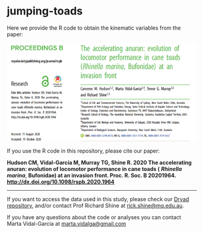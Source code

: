 # jumping-toads

Here we provide the R code to obtain the kinematic variables from the paper:

<img width="800" alt="paper-title" src="https://github.com/marta-vidalgarcia/jumping-toads/blob/master/figs/paper-title.png">

<br> 

If you use the R code in this repository, please cite our paper: 

**Hudson CM, Vidal-García M, Murray TG, Shine R. 2020 The accelerating anuran: evolution of locomotor performance in cane toads (**
***Rhinella marina***, **Bufonidae) at an invasion front. Proc. R. Soc. B 20201964. http://dx.doi.org/10.1098/rspb.2020.1964**

***

If you want to access the data used in this study, please check our [Dryad repository](https://doi.org/10.5061/dryad.pk0p2ngkw), and/or contact Prof Richard Shine at rick.shine@mq.edu.au.



If you have any questions about the code or analyses you can contact Marta Vidal-Garcia at marta.vidalga@gmail.com